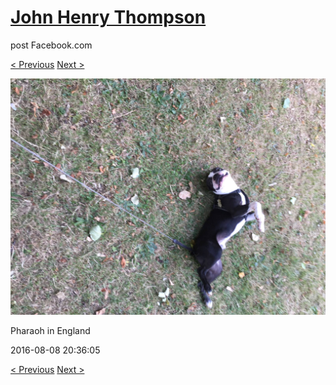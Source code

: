 # [John Henry Thompson](../README.md)
post Facebook.com

[< Previous](2016-08-08-3.md) [Next >](2016-08-08-5.md)

[![](../media/2016-08-08/Pharaoh-in-England-3.jpg)](../README.md)

Pharaoh in England

2016-08-08 20:36:05

[< Previous](2016-08-08-3.md) [Next >](2016-08-08-5.md)